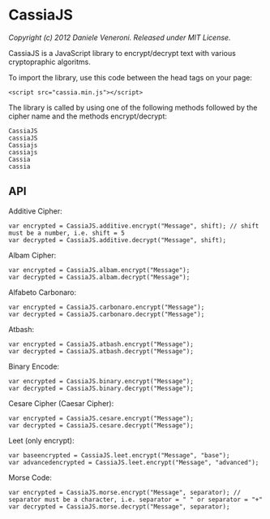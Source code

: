 # CassiaJS

_Copyright (c) 2012 Daniele Veneroni. Released under MIT License._

CassiaJS is a JavaScript library to encrypt/decrypt text with various cryptopraphic algoritms.

To import the library, use this code between the head tags on your page:

	<script src="cassia.min.js"></script>

The library is called by using one of the following methods followed by the cipher name and the methods encrypt/decrypt:

	CassiaJS
	cassiaJS
	Cassiajs
	cassiajs
	Cassia
	cassia

## API

Additive Cipher:

	var encrypted = CassiaJS.additive.encrypt("Message", shift); // shift must be a number, i.e. shift = 5
	var decrypted = CassiaJS.additive.decrypt("Message", shift);

Albam Cipher:

	var encrypted = CassiaJS.albam.encrypt("Message");
	var decrypted = CassiaJS.albam.decrypt("Message");

Alfabeto Carbonaro:

	var encrypted = CassiaJS.carbonaro.encrypt("Message");
	var decrypted = CassiaJS.carbonaro.decrypt("Message");

Atbash:

	var encrypted = CassiaJS.atbash.encrypt("Message");
	var decrypted = CassiaJS.atbash.decrypt("Message");

Binary Encode:

	var encrypted = CassiaJS.binary.encrypt("Message");
	var decrypted = CassiaJS.binary.decrypt("Message");

Cesare Cipher (Caesar Cipher):

	var encrypted = CassiaJS.cesare.encrypt("Message");
	var decrypted = CassiaJS.cesare.decrypt("Message");

Leet (only encrypt):

	var baseencrypted = CassiaJS.leet.encrypt("Message", "base");
	var advancedencrypted = CassiaJS.leet.encrypt("Message", "advanced");

Morse Code:

	var encrypted = CassiaJS.morse.encrypt("Message", separator); // separator must be a character, i.e. separator = " " or separator = "+"
	var decrypted = CassiaJS.morse.decrypt("Message", separator);